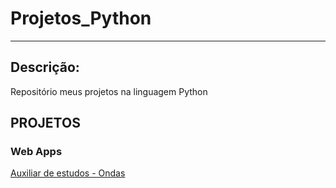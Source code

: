 # Projetos_Python
---
## Descrição:
Repositório meus projetos na linguagem Python

## PROJETOS
### Web Apps
[Auxiliar de estudos - Ondas](https://github.com/BrunoMendes623/Projetos_Python/webApp_Ondas/WebAppOndas.py)

